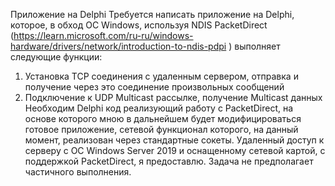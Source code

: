 Приложение на Delphi
Требуется написать приложение на Delphi, которое, в обход ОС Windows, используя NDIS PacketDirect (https://learn.microsoft.com/ru-ru/windows-hardware/drivers/network/introduction-to-ndis-pdpi ) выполняет следующие функции:
1. Установка TCP соединения с удаленным сервером, отправка и получение через это соединение произвольных сообщений
2. Подключение к UDP Multicast рассылке, получение Multicast данных
Необходим Delphi код реализующий работу с PacketDirect, на основе которого мною в дальнейшем будет модифицироваться готовое приложение, сетевой функционал которого, на данный момент, реализован через стандартные сокеты.
Удаленный доступ к серверу c ОС Windows Server 2019 и оснащенному сетевой картой, с поддержкой PacketDirect, я предоставлю.
Задача не предполагает частичного выполнения.
